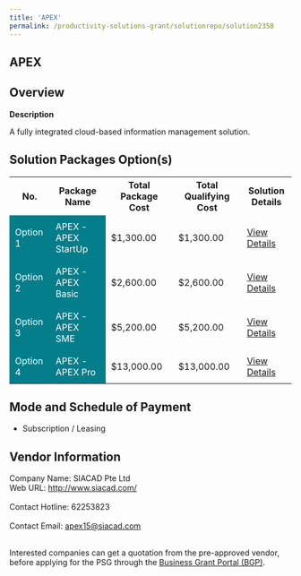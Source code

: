 ```yaml
---
title: 'APEX'
permalink: /productivity-solutions-grant/solutionrepo/solution2358
---
```


## APEX

## Overview

**Description**

A fully integrated cloud-based information management solution.

## Solution Packages Option(s)

<table>
<tr>
<th><b>No.</b></th>
<th><b>Package Name</b></th>
<th><b>Total Package Cost</b></th>
<th><b>Total Qualifying Cost</b></th>
<th><b>Solution Details</b></th>
</tr>
<tr>
<td style='padding: 10px; background-color: #037E8A; color: #FFFFFF;'>Option 1</td>
<td style='padding: 10px; background-color: #037E8A; color: #FFFFFF;'>APEX - APEX StartUp</td>
<td style='padding: 10px;'>$1,300.00</td>
<td style='padding: 10px;'>$1,300.00</td>
<td style='padding: 10px;'><a href='https://www.gobusiness.gov.sg/images/psg/SIACAD_20210266_Desensitised_Annex_3_Part_1.pdf' target='_blank'>View Details</a></td>
</tr>
<tr>
<td style='padding: 10px; background-color: #037E8A; color: #FFFFFF;'>Option 2</td>
<td style='padding: 10px; background-color: #037E8A; color: #FFFFFF;'>APEX - APEX Basic</td>
<td style='padding: 10px;'>$2,600.00</td>
<td style='padding: 10px;'>$2,600.00</td>
<td style='padding: 10px;'><a href='https://www.gobusiness.gov.sg/images/psg/SIACAD_20210266_Desensitised_Annex_3_Part_2.pdf' target='_blank'>View Details</a></td>
</tr>
<tr>
<td style='padding: 10px; background-color: #037E8A; color: #FFFFFF;'>Option 3</td>
<td style='padding: 10px; background-color: #037E8A; color: #FFFFFF;'>APEX - APEX SME</td>
<td style='padding: 10px;'>$5,200.00</td>
<td style='padding: 10px;'>$5,200.00</td>
<td style='padding: 10px;'><a href='https://www.gobusiness.gov.sg/images/psg/SIACAD_20210266_Desensitised_Annex_3_Part_3.pdf' target='_blank'>View Details</a></td>
</tr>
<tr>
<td style='padding: 10px; background-color: #037E8A; color: #FFFFFF;'>Option 4</td>
<td style='padding: 10px; background-color: #037E8A; color: #FFFFFF;'>APEX - APEX Pro</td>
<td style='padding: 10px;'>$13,000.00</td>
<td style='padding: 10px;'>$13,000.00</td>
<td style='padding: 10px;'><a href='https://www.gobusiness.gov.sg/images/psg/SIACAD_20210266_Desensitised_Annex_3_Part_4.pdf' target='_blank'>View Details</a></td>
</tr>
</table>

## Mode and Schedule of Payment

 - Subscription / Leasing

## Vendor Information

 Company Name: SIACAD Pte Ltd<br>Web URL: http://www.siacad.com/ <br><br>Contact Hotline: 62253823 <br><br>Contact Email: apex15@siacad.com <br><br>

Interested companies can get a quotation from the pre-approved vendor, before applying for the PSG through the <a href='https://www.businessgrants.gov.sg/' target='_blank' rel='noopener'>Business Grant Portal (BGP)</a>.

<script src="/jquery/resize-tables.js"></script>
